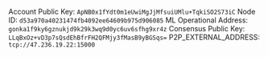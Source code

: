 Account Public Key: `ApNB0x1fYdt0m1eUwiMgJjMfsuiUMlu+TqkiSO2S73iC`
Node ID: `d53a970a40231474fb4092ee64609b975d906085`
ML Operational Address: `gonka1f9ky6gznukjd9k29k3wq9d0yc6uv6sfhg9xr4z`
Consensus Public Key: `LLqBxOz+vD3p7sQsdEhBfrFH2QFMjy3fMasB9yBGSqs=`
P2P_EXTERNAL_ADDRESS: `tcp://47.236.19.22:15000`
